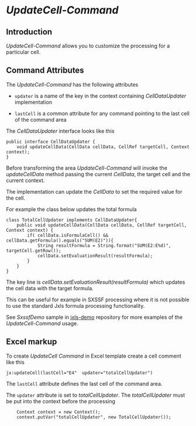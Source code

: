 *UpdateCell-Command*
===================

Introduction
------------

*UpdateCell-Command* allows you to customize the processing for a particular cell.

Command Attributes
------------------

The *UpdateCell-Command*  has the following attributes

* `updater` is a name of the key in the context containing *CellDataUpdater* implementation 

* `lastCell` is a common attribute for any command pointing to the last cell of the command area

The _CellDataUpdater_ interface looks like this

    public interface CellDataUpdater {
        void updateCellData(CellData cellData, CellRef targetCell, Context context);
    }
    
Before transforming the area *UpdateCell-Command* will invoke the _updateCellData_ method passing the current _CellData_, the target cell and the current context.

The implementation can update the _CellData_ to set the required value for the cell.

For example the class below updates the total formula

    class TotalCellUpdater implements CellDataUpdater{
        public void updateCellData(CellData cellData, CellRef targetCell, Context context) {
            if( cellData.isFormulaCell() && cellData.getFormula().equals("SUM(E2)")){
                String resultFormula = String.format("SUM(E2:E%d)", targetCell.getRow());
                cellData.setEvaluationResult(resultFormula);
            }
        }
    }
 
 The key line is *cellData.setEvaluationResult(resultFormula)* which updates the cell data with the target formula.
 
 This can be useful for example in SXSSF processing where it is not possible to use the standard Jxls formula processing functionality.
  
 See *SxssfDemo* sample in [jxls-demo](https://bitbucket.org/leonate/jxls-demo/) repository for more examples of the *UpdateCell-Command* usage.
 

Excel markup
-------------

To create *UpdateCell Command* in Excel template create a cell comment like this

    jx:updateCell(lastCell="E4"  updater="totalCellUpdater")

The `lastCell` attribute defines the last cell of the command area.

The `updater` attribute is set to _totalCellUpdater_. The _totalCellUpdater_ must be put into the context before the processing 

        Context context = new Context();
        context.putVar("totalCellUpdater", new TotalCellUpdater());



